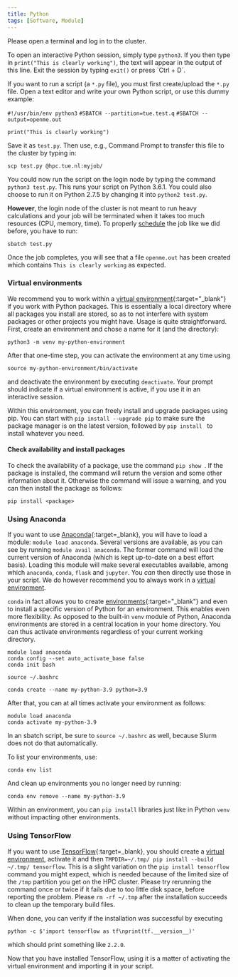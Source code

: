 ```yaml
---
title: Python
tags: [Software, Module]
---
```


Please open a terminal and log in to the cluster.

To open an interactive Python session, simply type `python3`. If you
then type in `print("This is clearly working")`, the text will appear in
the output of this line. Exit the session by typing `exit()` or press
\`Ctrl + D\`.

If you want to run a script (a `*.py` file), you must first
create/upload the `*.py` file. Open a text editor and write your own
Python script, or use this dummy example:

`#!/usr/bin/env python3`
`#SBATCH --partition=tue.test.q`
`#SBATCH --output=openme.out`

`print("This is clearly working") `

Save it as `test.py`. Then use, e.g., Command Prompt to transfer this
file to the cluster by typing in:

`scp test.py `<yourid>`@hpc.tue.nl:myjob/`

You could now run the script on the login node by typing the command
`python3 test.py`. This runs your script on Python 3.6.1. You could also
choose to run it on Python 2.7.5 by changing it into `python2 test.py`.

**However**, the login node of the cluster is not meant to run heavy
calculations and your job will be terminated when it takes too much
resources (CPU, memory, time). To properly [schedule](../../steps/jobs/index.md) the job like
we did before, you have to run:

```shell
sbatch test.py
```

Once the job completes, you will see that a file `openme.out` has been
created which contains `This is clearly working` as expected.

### Virtual environments

We recommend you to work within a [virtual environment](https://packaging.python.org/guides/installing-using-pip-and-virtual-environments/){:target="_blank"}
if you work with Python packages. This is essentially a local directory
where all packages you install are stored, so as to not interfere with
system packages or other projects you might have. Usage is quite
straightforward. First, create an environment and chose a name for it
(and the directory):

`python3 -m venv my-python-environment`

After that one-time step, you can activate the environment at any time
using

`source my-python-environment/bin/activate`

and deactivate the environment by executing `deactivate`. Your prompt
should indicate if a virtual environment is active, if you use it in an
interactive session.

Within this environment, you can freely install and upgrade packages
using pip. You can start with `pip install --upgrade pip` to make sure
the package manager is on the latest version, followed by
`pip install `<package> to install whatever you need.

#### Check availability and install packages

To check the availability of a package, use the command
`pip show `<package>. If the package is installed, the command will
return the version and some other information about it. Otherwise the
command will issue a warning, and you can then install the package as
follows:

`pip install <package>`

### Using Anaconda

If you want to use [Anaconda](https://www.anaconda.com/){:target=_blank}, you will have
to load a module: `module load anaconda`. Several versions are
available, as you can see by running `module avail anaconda`. The former
command will load the current version of Anaconda (which is kept
up-to-date on a best effort basis). Loading this module will make
several executables available, among which `anaconda`, `conda`, `flask`
and `jupyter`. You *can* then directly use those in your script. We do
however recommend you to always work in a [virtual environment](#virtual-environments).

`conda` in fact allows you to create
[environments](https://docs.conda.io/projects/conda/en/latest/user-guide/tasks/manage-environments.html){:target="_blank"}
and even to install a specific version of Python for an environment.
This enables even more flexibility. As opposed to the built-in `venv`
module of Python, Anaconda environments are stored in a central location
in your home directory. You can thus activate environments regardless of
your current working directory.

```shell
module load anaconda
conda config --set auto_activate_base false
conda init bash

source ~/.bashrc

conda create --name my-python-3.9 python=3.9
```

After that, you can at all times activate your environment as follows:

```shell
module load anaconda
conda activate my-python-3.9
```

In an sbatch script, be sure to `source ~/.bashrc` as well, because
Slurm does not do that automatically.

To list your environments, use:

```shell
conda env list
```

And clean up environments you no longer need by running:

```shell
conda env remove --name my-python-3.9
```

Within an environment, you can `pip install` libraries just like in
Python `venv` without impacting other environments.

### Using TensorFlow

If you want to use [TensorFlow](https://www.tensorflow.org/){:target=_blank}, you should
create a [virtual environment](#virtual-environments),
activate it and then
`TMPDIR=~/.tmp/ pip install --build ~/.tmp/ tensorflow`. This is a
slight variation on the `pip install tensorflow` command you might
expect, which is needed because of the limited size of the `/tmp`
partition you get on the HPC cluster. Please try rerunning the command
once or twice if it fails due to too little disk space, before reporting
the problem. Please `rm -rf ~/.tmp` after the installation succeeds to
clean up the temporary build files.

When done, you can verify if the installation was successful by
executing

`python -c $'import tensorflow as tf\nprint(tf.__version__)'`

which should print something like `2.2.0`.

Now that you have installed TensorFlow, using it is a matter of
activating the virtual environment and importing it in your script.
